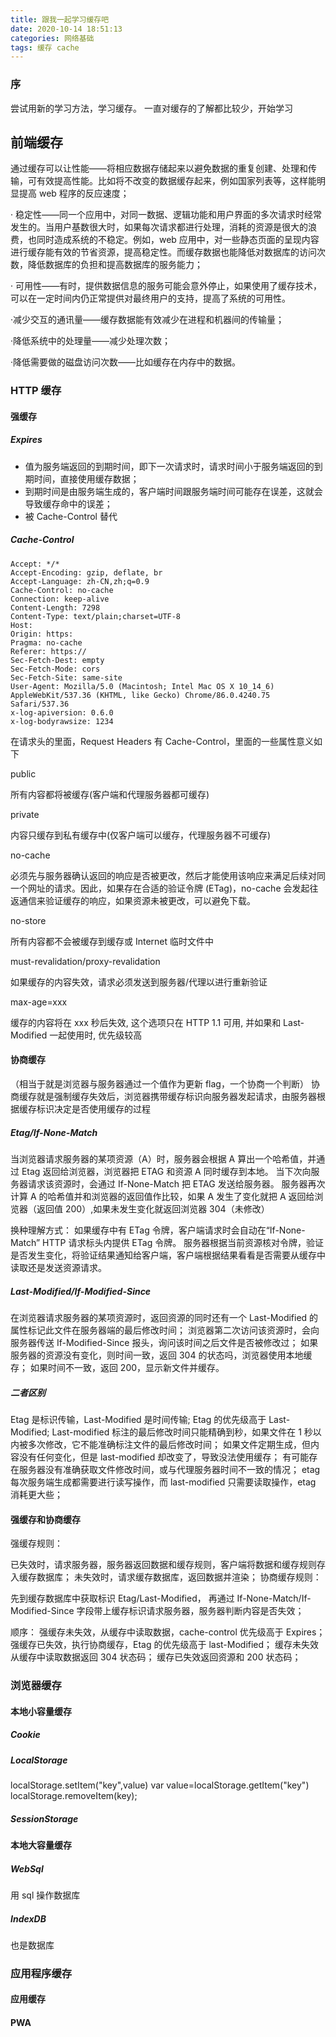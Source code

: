 ```yaml
---
title: 跟我一起学习缓存吧
date: 2020-10-14 18:51:13
categories: 网络基础
tags: 缓存 cache
---
```


### 序

尝试用新的学习方法，学习缓存。
一直对缓存的了解都比较少，开始学习

## 前端缓存

通过缓存可以让性能——将相应数据存储起来以避免数据的重复创建、处理和传输，可有效提高性能。比如将不改变的数据缓存起来，例如国家列表等，这样能明显提高 web 程序的反应速度；

· 稳定性——同一个应用中，对同一数据、逻辑功能和用户界面的多次请求时经常发生的。当用户基数很大时，如果每次请求都进行处理，消耗的资源是很大的浪费，也同时造成系统的不稳定。例如，web 应用中，对一些静态页面的呈现内容进行缓存能有效的节省资源，提高稳定性。而缓存数据也能降低对数据库的访问次数，降低数据库的负担和提高数据库的服务能力；

· 可用性——有时，提供数据信息的服务可能会意外停止，如果使用了缓存技术，可以在一定时间内仍正常提供对最终用户的支持，提高了系统的可用性。

·减少交互的通讯量——缓存数据能有效减少在进程和机器间的传输量；

·降低系统中的处理量——减少处理次数；

·降低需要做的磁盘访问次数——比如缓存在内存中的数据。

### HTTP 缓存

#### 强缓存

##### Expires

- 值为服务端返回的到期时间，即下一次请求时，请求时间小于服务端返回的到期时间，直接使用缓存数据；
- 到期时间是由服务端生成的，客户端时间跟服务端时间可能存在误差，这就会导致缓存命中的误差；
- 被 Cache-Control 替代

##### Cache-Control

```
Accept: */*
Accept-Encoding: gzip, deflate, br
Accept-Language: zh-CN,zh;q=0.9
Cache-Control: no-cache
Connection: keep-alive
Content-Length: 7298
Content-Type: text/plain;charset=UTF-8
Host:
Origin: https:
Pragma: no-cache
Referer: https://
Sec-Fetch-Dest: empty
Sec-Fetch-Mode: cors
Sec-Fetch-Site: same-site
User-Agent: Mozilla/5.0 (Macintosh; Intel Mac OS X 10_14_6) AppleWebKit/537.36 (KHTML, like Gecko) Chrome/86.0.4240.75 Safari/537.36
x-log-apiversion: 0.6.0
x-log-bodyrawsize: 1234

```

在请求头的里面，Request Headers 有 Cache-Control，里面的一些属性意义如下

public

所有内容都将被缓存(客户端和代理服务器都可缓存)

private

内容只缓存到私有缓存中(仅客户端可以缓存，代理服务器不可缓存)

no-cache

必须先与服务器确认返回的响应是否被更改，然后才能使用该响应来满足后续对同一个网址的请求。因此，如果存在合适的验证令牌 (ETag)，no-cache 会发起往返通信来验证缓存的响应，如果资源未被更改，可以避免下载。

no-store

所有内容都不会被缓存到缓存或 Internet 临时文件中

must-revalidation/proxy-revalidation

如果缓存的内容失效，请求必须发送到服务器/代理以进行重新验证

max-age=xxx

缓存的内容将在 xxx 秒后失效, 这个选项只在 HTTP 1.1 可用, 并如果和 Last-Modified 一起使用时, 优先级较高

#### 协商缓存

（相当于就是浏览器与服务器通过一个值作为更新 flag，一个协商一个判断）
协商缓存就是强制缓存失效后，浏览器携带缓存标识向服务器发起请求，由服务器根据缓存标识决定是否使用缓存的过程

##### Etag/If-None-Match

当浏览器请求服务器的某项资源（A）时，服务器会根据 A 算出一个哈希值，并通过 Etag 返回给浏览器，浏览器把 ETAG 和资源 A 同时缓存到本地。
当下次向服务器请求该资源时，会通过 If-None-Match 把 ETAG 发送给服务器。
服务器再次计算 A 的哈希值并和浏览器的返回值作比较，如果 A 发生了变化就把 A 返回给浏览器（返回值 200）,如果未发生变化就返回浏览器 304（未修改）

换种理解方式：
如果缓存中有 ETag 令牌，客户端请求时会自动在“If-None-Match” HTTP 请求标头内提供 ETag 令牌。
服务器根据当前资源核对令牌，验证是否发生变化，将验证结果通知给客户端，客户端根据结果看看是否需要从缓存中读取还是发送资源请求。

##### Last-Modified/If-Modified-Since

在浏览器请求服务器的某项资源时，返回资源的同时还有一个 Last-Modified 的属性标记此文件在服务器端的最后修改时间；
浏览器第二次访问该资源时，会向服务器传送 If-Modified-Since 报头，询问该时间之后文件是否被修改过；
如果服务器的资源没有变化，则时间一致，返回 304 的状态吗，浏览器使用本地缓存；
如果时间不一致，返回 200，显示新文件并缓存。

##### 二者区别

Etag 是标识传输，Last-Modified 是时间传输;
Etag 的优先级高于 Last-Modified;
Last-modified 标注的最后修改时间只能精确到秒，如果文件在 1 秒以内被多次修改，它不能准确标注文件的最后修改时间；
如果文件定期生成，但内容没有任何变化，但是 last-modified 却改变了，导致没法使用缓存；
有可能存在服务器没有准确获取文件修改时间，或与代理服务器时间不一致的情况；
etag 每次服务端生成都需要进行读写操作，而 last-modified 只需要读取操作，etag 消耗更大些；

#### 强缓存和协商缓存

强缓存规则：

已失效时，请求服务器，服务器返回数据和缓存规则，客户端将数据和缓存规则存入缓存数据库；
未失效时，请求缓存数据库，返回数据并渲染；
协商缓存规则：

先到缓存数据库中获取标识 Etag/Last-Modified，
再通过 If-None-Match/If-Modified-Since 字段带上缓存标识请求服务器，服务器判断内容是否失效；

顺序：
强缓存未失效，从缓存中读取数据，cache-control 优先级高于 Expires；
强缓存已失效，执行协商缓存，Etag 的优先级高于 last-Modified；
缓存未失效从缓存中读取数据返回 304 状态码；
缓存已失效返回资源和 200 状态码；

### 浏览器缓存

#### 本地小容量缓存

##### Cookie

##### LocalStorage

localStorage.setItem("key",value)
var value=localStorage.getItem("key")
localStorage.removeItem(key);

##### SessionStorage

#### 本地大容量缓存

##### WebSql

用 sql 操作数据库

##### IndexDB

也是数据库

### 应用程序缓存

#### 应用缓存

#### PWA

 <!-- *  
                              _ooOoo_
 *                            o8888888o
 *                            88" . "88
 *                            (| -_- |)
 *                            O\  =  /O
 *                         ____/`---'\____
 *                       .'  \\|     |//  `.
 *                      /  \\|||  :  |||//  \
 *                     /  _||||| -:- |||||-  \
 *                     |   | \\\  -  /// |   |
 *                     | \_|  ''\---/''  |   |
 *                     \  .-\__  `-`  ___/-. /
 *                   ___`. .'  /--.--\  `. . __
 *                ."" '<  `.___\_<|>_/___.'  >'"".
 *               | | :  `- \`.;`\ _ /`;.`/ - ` : | |
 *               \  \ `-.   \_ __\ /__ _/   .-` /  /
 *          ======`-.____`-.___\_____/___.-`____.-'======
 *                             `=---='
 *          ^^^^^^^^^^^^^^^^^^^^^^^^^^^^^^^^^^^^^^^^^^^^^
 *                     佛祖保佑        永无BUG
 *            佛曰:
 *                   写字楼里写字间，写字间里程序员；
 *                   程序人员写程序，又拿程序换酒钱。
 *                   酒醒只在网上坐，酒醉还来网下眠；
 *                   酒醉酒醒日复日，网上网下年复年。
 *                   但愿老死电脑间，不愿鞠躬老板前；
 *                   奔驰宝马贵者趣，公交自行程序员。
 *                   别人笑我忒疯癫，我笑自己命太贱；
 *                   不见满街漂亮妹，哪个归得程序员？ -->
